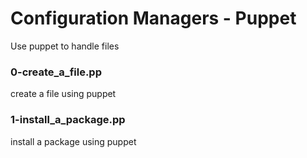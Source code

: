 # Configuration Managers - Puppet
Use puppet to handle files
### 0-create_a_file.pp
create a file using puppet
### 1-install_a_package.pp
install a package using puppet
